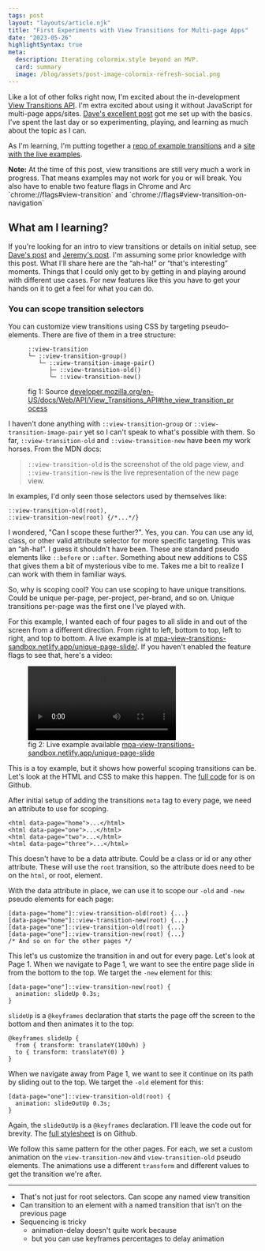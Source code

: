 ```yaml
---
tags: post
layout: "layouts/article.njk"
title: "First Experiments with View Transitions for Multi-page Apps"
date: "2023-05-26"
highlightSyntax: true
meta:
  description: Iterating colormix.style beyond an MVP.
  card: summary
  image: /blog/assets/post-image-colormix-refresh-social.png
---
```


Like a lot of other folks right now, I'm excited about the in-development [View Transitions API](https://developer.mozilla.org/en-US/docs/Web/API/View_Transitions_API). I'm extra excited about using it without JavaScript for multi-page apps/sites. [Dave's excellent post](https://daverupert.com/2023/05/getting-started-view-transitions/) got me set up with the basics. I've spent the last day or so experimenting, playing, and learning as much about the topic as I can.

As I'm learning, I'm putting together a [repo of example transitions](https://github.com/tylergaw/mpa-view-transitions-sandbox) and a [site with the live examples](https://mpa-view-transitions-sandbox.netlify.app/).

<p class="note-special">
  <strong>Note:</strong> At the time of this post, view transitions are still very much a work in progress. That means examples may not work for you or will break. You also have to enable two feature flags in Chrome and Arc
  `chrome://flags#view-transition` and `chrome://flags#view-transition-on-navigation`
</p>

## What am I learning?

If you're looking for an intro to view transitions or details on initial setup, see [Dave's post](https://daverupert.com/2023/05/getting-started-view-transitions/) and [Jeremy's post](https://adactio.com/journal/20195). I'm assuming some prior knowledge with this post. What I'll share here are the “ah-ha!” or “that's interesting” moments. Things that I could only get to by getting in and playing around with different use cases. For new features like this you have to get your hands on it to get a feel for what you can do.

### You can scope transition selectors

You can customize view transitions using CSS by targeting pseudo-elements. There are five of them in a tree structure:

<figure>
<pre><code class="language-css">::view-transition
└─ ::view-transition-group()
   └─ ::view-transition-image-pair()
      ├─ ::view-transition-old()
      └─ ::view-transition-new()</code></pre>
  <figcaption>fig 1: Source <a href="https://developer.mozilla.org/en-US/docs/Web/API/View_Transitions_API#the_view_transition_process">developer.mozilla.org/en-US/docs/Web/API/View_Transitions_API#the_view_transition_process</a></figcaption>
</figure>

I haven't done anything with `::view-transition-group` or `::view-transition-image-pair` yet so I can't speak to what's possible with them. So far, `::view-transition-old` and `::view-transition-new` have been my work horses. From the MDN docs:

> `::view-transition-old` is the screenshot of the old page view, and `::view-transition-new` is the live representation of the new page view.

In examples, I'd only seen those selectors used by themselves like:

<pre><code class="language-css">::view-transition-old(root),
::view-transition-new(root) {/*...*/}</code></pre>

I wondered, "Can I scope these further?". Yes, you can. You can use any id, class, or other valid attribute selector for more specific targeting. This was an “ah-ha!”. I guess it shouldn't have been. These are standard pseudo elements like `::before` or `::after`. Something about new additions to CSS that gives them a bit of mysterious vibe to me. Takes me a bit to realize I can work with them in familiar ways.

So, why is scoping cool? You can use scoping to have unique transitions. Could be unique per-page, per-project, per-brand, and so on. Unique transitions per-page was the first one I've played with.

For this example, I wanted each of four pages to all slide in and out of the screen from a different direction. From right to left, bottom to top, left to right, and top to bottom. A live example is at [mpa-view-transitions-sandbox.netlify.app/unique-page-slide/](https://mpa-view-transitions-sandbox.netlify.app/unique-page-slide/). If you haven't enabled the feature flags to see that, here's a video:

<figure>
<video src="https://p197.p4.n0.cdn.getcloudapp.com/items/JruejBeP/b38a000f-102d-4147-a0c5-34e311fc2043.mp4?source=viewer&v=80324ae5755f4a11b3e1c97f989e499a" controls></video>
  <figcaption>fig 2: Live example available <a href="https://mpa-view-transitions-sandbox.netlify.app/unique-page-slide/">mpa-view-transitions-sandbox.netlify.app/unique-page-slide</a></figcaption>
</figure>

This is a toy example, but it shows how powerful scoping transitions can be. Let's look at the HTML and CSS to make this happen. The [full code](https://github.com/tylergaw/mpa-view-transitions-sandbox/tree/main/unique-page-slide) for is on Github.

After initial setup of adding the transitions `meta` tag to every page, we need an attribute to use for scoping.

<pre><code class="language-html">&lt;html data-page="home"&gt;...&lt;/html&gt;
&lt;html data-page="one"&gt;...&lt;/html&gt;
&lt;html data-page="two"&gt;...&lt;/html&gt;
&lt;html data-page="three"&gt;...&lt;/html&gt;</code></pre>

This doesn't have to be a data attribute. Could be a class or id or any other attribute. These will use the `root` transition, so the attribute does need to be on the `html`, or root, element.

With the data attribute in place, we can use it to scope our `-old` and `-new` pseudo elements for each page:

<pre><code class="language-css">[data-page="home"]::view-transition-old(root) {...}
[data-page="home"]::view-transition-new(root) {...}
[data-page="one"]::view-transition-old(root) {...}
[data-page="one"]::view-transition-new(root) {...}
/* And so on for the other pages */</code></pre>

This let's us customize the transition in and out for every page. Let's look at Page 1. When we navigate to Page 1, we want to see the entire page slide in from the bottom to the top. We target the `-new` element for this:

<pre><code class="language-css">[data-page="one"]::view-transition-new(root) {
  animation: slideUp 0.3s;
}</code></pre>

`slideUp` is a `@keyframes` declaration that starts the page off the screen to the bottom and then animates it to the top:

<pre><code class="language-css">@keyframes slideUp {
  from { transform: translateY(100vh) }
  to { transform: translateY(0) }
}</code></pre>

When we navigate away from Page 1, we want to see it continue on its path by sliding out to the top. We target the `-old` element for this:

<pre><code class="language-css">[data-page="one"]::view-transition-old(root) {
  animation: slideOutUp 0.3s;
}</code></pre>

Again, the `slideOutUp` is a `@keyframes` declaration. I'll leave the code out for brevity. The [full stylesheet](https://github.com/tylergaw/mpa-view-transitions-sandbox/blob/main/unique-page-slide/unique-page-slide.css) is on Github.

We follow this same pattern for the other pages. For each, we set a custom animation on the `view-transition-new` and `view-transition-old` pseudo elements. The animations use a different `transform` and different values to get the transition we're after.

---

- That's not just for root selectors. Can scope any named view transition
- Can transition to an element with a named transition that isn't on the previous page
- Sequencing is tricky
  - animation-delay doesn't quite work because
  - but you can use keyframes percentages to delay animation
